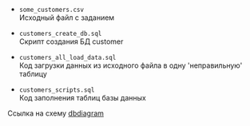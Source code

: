 - `some_customers.csv`\
Исходный файл с заданием

- `customers_create_db.sql`\
Скрипт создания БД customer

- `customers_all_load_data.sql`\
Код загрузки данных из исходного файла в одну 'неправильную' таблицу

- `customers_scripts.sql`\
Код заполнения таблиц базы данных

Ссылка на схему [dbdiagram](https://dbdiagram.io/d/67eeb2aa4f7afba184424951)
